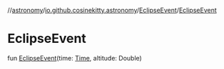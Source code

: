 //[astronomy](../../../index.md)/[io.github.cosinekitty.astronomy](../index.md)/[EclipseEvent](index.md)/[EclipseEvent](-eclipse-event.md)

# EclipseEvent

fun [EclipseEvent](-eclipse-event.md)(time: [Time](../-time/index.md), altitude: Double)
